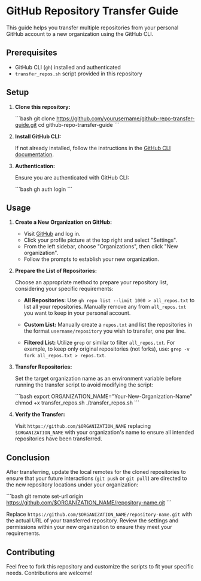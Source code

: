 # GitHub Repository Transfer Guide

This guide helps you transfer multiple repositories from your personal GitHub account to a new organization using the GitHub CLI.

## Prerequisites

- GitHub CLI (`gh`) installed and authenticated
- `transfer_repos.sh` script provided in this repository

## Setup

1. **Clone this repository:**

   \```bash
   git clone https://github.com/yourusername/github-repo-transfer-guide.git
   cd github-repo-transfer-guide
   \```

2. **Install GitHub CLI:**

   If not already installed, follow the instructions in the [GitHub CLI documentation](https://cli.github.com/manual/gh_auth_login).

3. **Authentication:**

   Ensure you are authenticated with GitHub CLI:

   \```bash
   gh auth login
   \```

## Usage

1. **Create a New Organization on GitHub:**

   - Visit [GitHub](https://github.com) and log in.
   - Click your profile picture at the top right and select "Settings".
   - From the left sidebar, choose "Organizations", then click "New organization".
   - Follow the prompts to establish your new organization.

2. **Prepare the List of Repositories:**

   Choose an appropriate method to prepare your repository list, considering your specific requirements:

   - **All Repositories:** Use `gh repo list --limit 1000 > all_repos.txt` to list all your repositories. Manually remove any from `all_repos.txt` you want to keep in your personal account.

   - **Custom List:** Manually create a `repos.txt` and list the repositories in the format `username/repository` you wish to transfer, one per line.

   - **Filtered List:** Utilize `grep` or similar to filter `all_repos.txt`. For example, to keep only original repositories (not forks), use: `grep -v fork all_repos.txt > repos.txt`.


3. **Transfer Repositories:**

   Set the target organization name as an environment variable before running the transfer script to avoid modifying the script:

   \```bash
   export ORGANIZATION_NAME="Your-New-Organization-Name"
   chmod +x transfer_repos.sh
   ./transfer_repos.sh
   \```


4. **Verify the Transfer:**

   Visit `https://github.com/$ORGANIZATION_NAME` replacing `$ORGANIZATION_NAME` with your organization's name to ensure all intended repositories have been transferred.


## Conclusion

After transferring, update the local remotes for the cloned repositories to ensure that your future interactions (`git push` or `git pull`) are directed to the new repository locations under your organization:

\```bash
git remote set-url origin https://github.com/$ORGANIZATION_NAME/repository-name.git
\```

Replace `https://github.com/$ORGANIZATION_NAME/repository-name.git` with the actual URL of your transferred repository. Review the settings and permissions within your new organization to ensure they meet your requirements.


## Contributing

Feel free to fork this repository and customize the scripts to fit your specific needs. Contributions are welcome!
